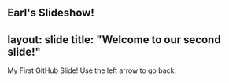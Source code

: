 Earl's Slideshow!
---
layout: slide
title: "Welcome to our second slide!"
---
My First GitHub Slide!
Use the left arrow to go back.
